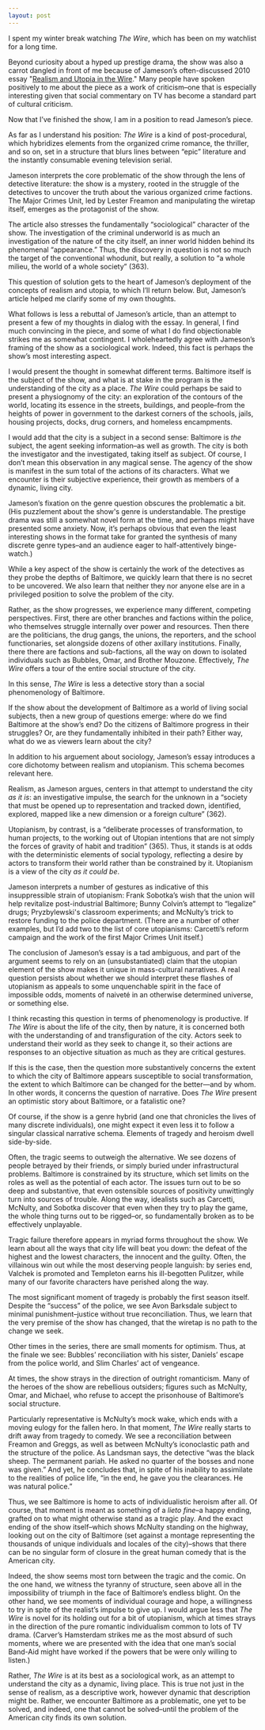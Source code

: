 ```yaml
---
layout: post
---
```

I spent my winter break watching <em>The Wire</em>, which has been on my watchlist for a long time.

Beyond curiosity about a hyped up prestige drama, the show was also a carrot dangled in front of me because of Jameson’s often-discussed 2010 essay "<a href="https://muse.jhu.edu/article/447304" target="_blank">Realism and Utopia in the Wire</a>." Many people have spoken positively to me about the piece as a work of criticism–one that is especially interesting given that social commentary on TV has become a standard part of cultural criticism.

Now that I’ve finished the show, I am in a position to read Jameson’s piece.

As far as I understand his position: <em>The Wire</em> is a kind of post-procedural, which hybridizes elements from the organized crime romance, the thriller, and so on, set in a structure that blurs lines between “epic” literature and the instantly consumable evening television serial.

Jameson interprets the core problematic of the show through the lens of detective literature: the show is a mystery, rooted in the struggle of the detectives to uncover the truth about the various organized crime factions. The Major Crimes Unit, led by Lester Freamon and manipulating the wiretap itself, emerges as the protagonist of the show.

The article also stresses the fundamentally “sociological” character of the show. The investigation of the criminal underworld is as much an investigation of the nature of the city itself, an inner world hidden behind its phenomenal “appearance.” Thus, the discovery in question is not so much the target of the conventional whodunit, but really, a solution to “a whole milieu, the world of a whole society” (363).

This question of solution gets to the heart of Jameson’s deployment of the concepts of realism and utopia, to which I’ll return below. But, Jameson’s article helped me clarify some of my own thoughts.

What follows is less a rebuttal of Jameson’s article, than an attempt to present a few of my thoughts in dialog with the essay. In general, I find much convincing in the piece, and some of what I do find objectionable strikes me as somewhat contingent. I wholeheartedly agree with Jameson’s framing of the show as a sociological work. Indeed, this fact is perhaps the show’s most interesting aspect.

I would present the thought in somewhat different terms. Baltimore itself is the subject of the show, and what is at stake in the program is the understanding of the city as a place. <em>The Wire</em> could perhaps be said to present a physiognomy of the city: an exploration of the contours of the world, locating its essence in the streets, buildings, and people–from the heights of power in government to the darkest corners of the schools, jails, housing projects, docks, drug corners, and homeless encampments.

I would add that the city is a subject in a second sense: Baltimore is <em>the</em> subject, the agent seeking information–as well as growth. The city is both the investigator and the investigated, taking itself as subject. Of course, I don’t mean this observation in any magical sense. The agency of the show is manifest in the sum total of the actions of its characters. What we encounter is their subjective experience, their growth as members of a dynamic, living city.

Jameson’s fixation on the genre question obscures the problematic a bit. (His puzzlement about the show's genre is understandable. The prestige drama was still a somewhat novel form at the time, and perhaps might have presented some anxiety. Now, it’s perhaps obvious that even the least interesting shows in the format take for granted the synthesis of many discrete genre types–and an audience eager to half-attentively binge-watch.)

While a key aspect of the show is certainly the work of the detectives as they probe the depths of Baltimore, we quickly learn that there is no secret to be uncovered. We also learn that neither they nor anyone else are in a privileged position to solve the problem of the city.

Rather, as the show progresses, we experience many different, competing perspectives. First, there are other branches and factions within the police, who themselves struggle internally over power and resources. Then there are the politicians, the drug gangs, the unions, the reporters, and the school functionaries, set alongside dozens of other axillary institutions. Finally, there there are factions and sub-factions, all the way on down to isolated individuals such as Bubbles, Omar, and Brother Mouzone. Effectively, <em>The Wire</em> offers a tour of the entire social structure of the city.

In this sense, <em>The Wire</em> is less a detective story than a social phenomenology of Baltimore.

If the show about the development of Baltimore as a world of living social subjects, then a new group of questions emerge: where do we find Baltimore at the show’s end? Do the citizens of Baltimore progress in their struggles? Or, are they fundamentally inhibited in their path? Either way, what do we as viewers learn about the city?

In addition to his arguement about sociology, Jameson’s essay introduces a core dichotomy between realism and utopianism. This schema becomes relevant here.

Realism, as Jameson argues, centers in that attempt to understand the city <em>as it is</em>: an investigative impulse, the search for the unknown in a “society that must be opened up to representation and tracked down, identified, explored, mapped like a new dimension or a foreign culture” (362).

Utopianism, by contrast, is a “deliberate processes of transformation, to human projects, to the working out of Utopian intentions that are not simply the forces of gravity of habit and tradition” (365). Thus, it stands is at odds with the deterministic elements of social typology, reflecting a desire by actors to transform their world rather than be constrained by it. Utopianism is a view of the city <em>as it could be</em>.

Jameson interprets a number of gestures as indicative of this insuppressible strain of utopianism: Frank Sobotka’s wish that the union will help revitalize post-industrial Baltimore; Bunny Colvin’s attempt to “legalize” drugs; Pryzbylewski's classroom experiments; and McNulty’s trick to restore funding to the police department. (There are a number of other examples, but I’d add two to the list of core utopianisms: Carcetti’s reform campaign and the work of the first Major Crimes Unit itself.)

The conclusion of Jameson’s essay is a tad ambiguous, and part of the argument seems to rely on an (unsubstantiated) claim that the utopian element of the show makes it unique in mass-cultural narratives. A real question persists about whether we should interpret these flashes of utopianism as appeals to some unquenchable spirit in the face of impossible odds, moments of naiveté in an otherwise determined universe, or something else.

I think recasting this question in terms of phenomenology is productive. If <em>The Wire</em> is about the life of the city, then by nature, it is concerned both with the understanding of and transfiguration of the city. Actors seek to understand their world as they seek to change it, so their actions are responses to an objective situation as much as they are critical gestures.

If this is the case, then the question more substantively concerns the extent to which the city of Baltimore appears susceptible to social transformation, the extent to which Baltimore can be changed for the better—and by whom. In other words, it concerns the question of narrative. Does <em>The Wire</em> present an optimistic story about Baltimore, or a fatalistic one?

Of course, if the show is a genre hybrid (and one that chronicles the lives of many discrete individuals), one might expect it even less it to follow a singular classical narrative schema. Elements of tragedy and heroism dwell side-by-side.

Often, the tragic seems to outweigh the alternative. We see dozens of people betrayed by their friends, or simply buried under infrastructural problems. Baltimore is constrained by its structure, which set limits on the roles as well as the potential of each actor. The issues turn out to be so deep and substantive, that even ostensible sources of positivity unwittingly turn into sources of trouble. Along the way, idealists such as Carcetti, McNulty, and Sobotka discover that even when they try to play the game, the whole thing turns out to be rigged–or, so fundamentally broken as to be effectively unplayable.

Tragic failure therefore appears in myriad forms throughout the show. We learn about all the ways that city life will beat you down: the defeat of the highest and the lowest characters, the innocent and the guilty. Often, the villainous win out while the most deserving people languish: by series end, Valchek is promoted and Templeton earns his ill-begotten Pulitzer, while many of our favorite characters have perished along the way.

The most significant moment of tragedy is probably the first season itself. Despite the “success” of the police, we see Avon Barksdale subject to minimal punishment–justice without true reconciliation. Thus, we learn that the very premise of the show has changed, that the wiretap is no path to the change we seek. 

Other times in the series, there are small moments for optimism. Thus, at the finale we see: Bubbles’ reconciliation with his sister, Daniels’ escape from the police world, and Slim Charles’ act of vengeance.

At times, the show strays in the direction of outright romanticism. Many of the heroes of the show are rebellious outsiders; figures such as McNulty, Omar, and Michael, who refuse to accept the prisonhouse of Baltimore’s social structure. 

Particularly representative is McNulty’s mock wake, which ends with a moving eulogy for the fallen hero. In that moment, <em>The Wire</em> really starts to drift away from tragedy to comedy. We see a reconciliation between Freamon and Greggs, as well as between McNulty’s iconoclastic path and the structure of the police. As Landsman says, the detective “was the black sheep. The permanent pariah. He asked no quarter of the bosses and none was given.” And yet, he concludes that, in spite of his inability to assimilate to the realities of police life, “in the end, he gave you the clearances. He was natural police.”

Thus, we see Baltimore is home to acts of individualistic heroism after all. Of course, that moment is meant as something of a <em>lieto fine</em>–a happy ending, grafted on to what might otherwise stand as a tragic play. And the exact ending of the show itself–which shows McNulty standing on the highway, looking out on the city of Baltimore (set against a montage representing the thousands of unique individuals and locales of the city)–shows that there can be no singular form of closure in the great human comedy that is the American city.

Indeed, the show seems most torn between the tragic and the comic. On the one hand, we witness the tyranny of structure, seen above all in the impossibility of triumph in the face of Baltimore’s endless blight. On the other hand, we see moments of individual courage and hope, a willingness to try in spite of the realist’s impulse to give up. I would argue less that <em>The Wire</em> is novel for its holding out for a bit of utopianism, which at times strays in the direction of the pure romantic individualism common to lots of TV drama. (Carver’s Hamsterdam strikes me as the most absurd of such moments, where we are presented with the idea that one man’s social Band-Aid might have worked if the powers that be were only willing to listen.)

Rather, <em>The Wire</em> is at its best as a sociological work, as an attempt to understand the city as a dynamic, living place. This is true not just in the sense of realism, as a descriptive work, however dynamic that description might be. Rather, we encounter Baltimore as a problematic, one yet to be solved, and indeed, one that cannot be solved–until the problem of the American city finds its own solution.
